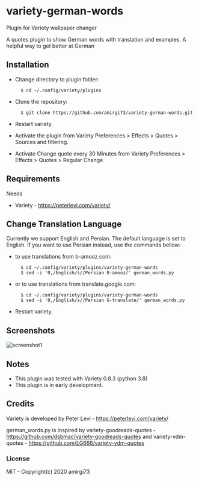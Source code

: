 # variety-german-words

Plugin for Variety wallpaper changer 

A quotes plugin to show German words with translation and examples. A helpful way to get better at German

## Installation

- Change directory to plugin folder:

        $ cd ~/.config/variety/plugins

- Clone the repository:

        $ git clone https://github.com/amirgi73/variety-german-words.git
- Restart variety.
- Activate the plugin from Variety Preferences > Effects > Quotes > Sources and filtering.
- Activate Change quote every 30 Minutes from Variety Preferences > Effects > Quotes > Regular Change
## Requirements

Needs
- Variety - https://peterlevi.com/variety/

## Change Translation Language
Currently we support English and Persian. The default language is set to English. If you want to use Persian instead, use the commands bellow:

- to use translations from b-amooz.com:

        $ cd ~/.config/variety/plugins/variety-german-words
        $ sed -i '0,/English/s//Persian B-amooz/' german_words.py
- or to use translations from translate.google.com:

        $ cd ~/.config/variety/plugins/variety-german-words
        $ sed -i '0,/English/s//Persian G-translate/' german_words.py  
 
- Restart variety.
## Screenshots
![screenshot1](/screenshots/de_english.jpg?raw=true "With English translations")


## Notes

- This plugin was tested with Variety 0.8.3 (python 3.8)
- This plugin is in early development.

## Credits

Variety is developed by Peter Levi  - https://peterlevi.com/variety/

german_words.py is inspired by variety-goodreads-quotes  - https://github.com/dsbmac/variety-goodreads-quotes and variety-vdm-quotes  - https://github.com/LG666/variety-vdm-quotes


### License

MIT - Copyright(c) 2020 amirgi73

